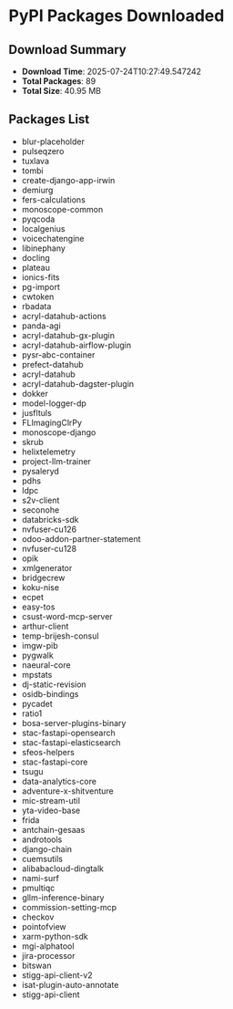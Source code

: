 # PyPI Packages Downloaded

## Download Summary
- **Download Time**: 2025-07-24T10:27:49.547242
- **Total Packages**: 89
- **Total Size**: 40.95 MB

## Packages List
- blur-placeholder
- pulseqzero
- tuxlava
- tombi
- create-django-app-irwin
- demiurg
- fers-calculations
- monoscope-common
- pyqcoda
- localgenius
- voicechatengine
- libinephany
- docling
- plateau
- ionics-fits
- pg-import
- cwtoken
- rbadata
- acryl-datahub-actions
- panda-agi
- acryl-datahub-gx-plugin
- acryl-datahub-airflow-plugin
- pysr-abc-container
- prefect-datahub
- acryl-datahub
- acryl-datahub-dagster-plugin
- dokker
- model-logger-dp
- jusfltuls
- FLImagingClrPy
- monoscope-django
- skrub
- helixtelemetry
- project-llm-trainer
- pysaleryd
- pdhs
- ldpc
- s2v-client
- seconohe
- databricks-sdk
- nvfuser-cu126
- odoo-addon-partner-statement
- nvfuser-cu128
- opik
- xmlgenerator
- bridgecrew
- koku-nise
- ecpet
- easy-tos
- csust-word-mcp-server
- arthur-client
- temp-brijesh-consul
- imgw-pib
- pygwalk
- naeural-core
- mpstats
- dj-static-revision
- osidb-bindings
- pycadet
- ratio1
- bosa-server-plugins-binary
- stac-fastapi-opensearch
- stac-fastapi-elasticsearch
- sfeos-helpers
- stac-fastapi-core
- tsugu
- data-analytics-core
- adventure-x-shitventure
- mic-stream-util
- yta-video-base
- frida
- antchain-gesaas
- androtools
- django-chain
- cuemsutils
- alibabacloud-dingtalk
- nami-surf
- pmultiqc
- gllm-inference-binary
- commission-setting-mcp
- checkov
- pointofview
- xarm-python-sdk
- mgi-alphatool
- jira-processor
- bitswan
- stigg-api-client-v2
- isat-plugin-auto-annotate
- stigg-api-client
